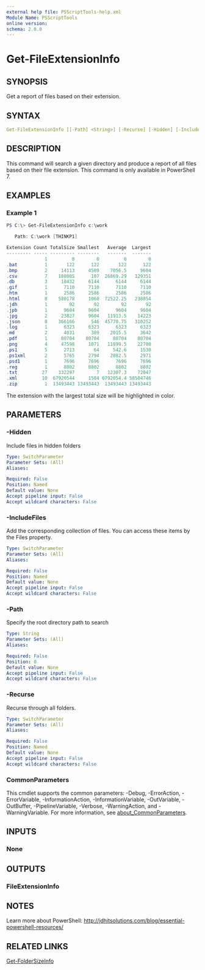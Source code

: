 ```yaml
---
external help file: PSScriptTools-help.xml
Module Name: PSScriptTools
online version:
schema: 2.0.0
---
```


# Get-FileExtensionInfo

## SYNOPSIS

Get a report of files based on their extension.

## SYNTAX

```yaml
Get-FileExtensionInfo [[-Path] <String>] [-Recurse] [-Hidden] [-IncludeFiles] [<CommonParameters>]
```

## DESCRIPTION

This command will search a given directory and produce a report of all files based on their file extension. This command is only available in PowerShell 7.

## EXAMPLES

### Example 1

```powershell
PS C:\> Get-FileExtensionInfo c:\work

   Path: C:\work [THINKP1]

Extension Count TotalSize Smallest   Average  Largest
--------- ----- --------- --------   -------  -------
              1         0        0         0        0
.bat          1       122      122       122      122
.bmp          2     14113     4509    7056.5     9604
.csv          7    188085      107  26869.29   129351
.db           3     18432     6144      6144     6144
.gif          1      7110     7110      7110     7110
.htm          1      2586     2586      2586     2586
.html         8    580178     1060  72522.25   238054
.jdh          1        92       92        92       92
.jpb          1      9604     9604      9604     9604
.jpg          2     23827     9604   11913.5    14223
.json         8    366166      546  45770.75   310252
.log          1      6323     6323      6323     6323
.md           2      4031      389    2015.5     3642
.pdf          1     80704    80704     80704    80704
.png          4     47598     1071   11899.5    22700
.ps1          5      2713       64     542.6     1530
.ps1xml       2      5765     2794    2882.5     2971
.psd1         1      7696     7696      7696     7696
.reg          1      8802     8802      8802     8802
.txt         27    332297        7   12307.3    72047
.xml         10  67920544     1584 6792054.4 58504746
.zip          1  13493443 13493443  13493443 13493443
```

The extension with the largest total size will be highlighted in color.

## PARAMETERS

### -Hidden

Include files in hidden folders

```yaml
Type: SwitchParameter
Parameter Sets: (All)
Aliases:

Required: False
Position: Named
Default value: None
Accept pipeline input: False
Accept wildcard characters: False
```

### -IncludeFiles

Add the corresponding collection of files. You can access these items by the Files property.

```yaml
Type: SwitchParameter
Parameter Sets: (All)
Aliases:

Required: False
Position: Named
Default value: None
Accept pipeline input: False
Accept wildcard characters: False
```

### -Path

Specify the root directory path to search

```yaml
Type: String
Parameter Sets: (All)
Aliases:

Required: False
Position: 0
Default value: None
Accept pipeline input: False
Accept wildcard characters: False
```

### -Recurse

Recurse through all folders.

```yaml
Type: SwitchParameter
Parameter Sets: (All)
Aliases:

Required: False
Position: Named
Default value: None
Accept pipeline input: False
Accept wildcard characters: False
```

### CommonParameters

This cmdlet supports the common parameters: -Debug, -ErrorAction, -ErrorVariable, -InformationAction, -InformationVariable, -OutVariable, -OutBuffer, -PipelineVariable, -Verbose, -WarningAction, and -WarningVariable. For more information, see [about_CommonParameters](http://go.microsoft.com/fwlink/?LinkID=113216).

## INPUTS

### None

## OUTPUTS

### FileExtensionInfo

## NOTES

Learn more about PowerShell: http://jdhitsolutions.com/blog/essential-powershell-resources/

## RELATED LINKS

[Get-FolderSizeInfo](Get-FolderSizeInfo.md)
